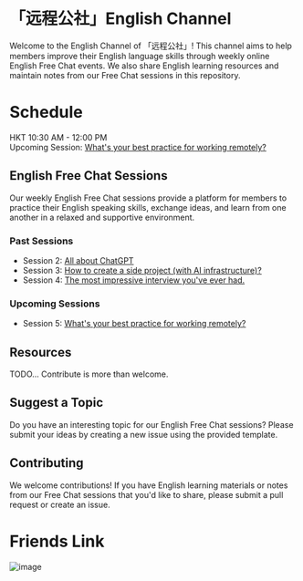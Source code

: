 # 「远程公社」English Channel

Welcome to the English Channel of 「远程公社」! This channel aims to help members improve their English language skills through weekly online English Free Chat events. We also share English learning resources and maintain notes from our Free Chat sessions in this repository.

# Schedule
HKT 10:30 AM - 12:00 PM  
Upcoming Session: [What's your best practice for working remotely?](https://mp.weixin.qq.com/s/4KZV1viR8ve5tWIwJkr2iQ)


## English Free Chat Sessions

Our weekly English Free Chat sessions provide a platform for members to practice their English speaking skills, exchange ideas, and learn from one another in a relaxed and supportive environment.

### Past Sessions

- Session 2: [All about ChatGPT](https://mp.weixin.qq.com/s/P4n9K9J8vXGUNzwjKYL6hw)
- Session 3: [How to create a side project (with AI infrastructure)?](https://mp.weixin.qq.com/s/YMs9e-SNh4J8gDHEazYQAA)
- Session 4: [The most impressive interview you've ever had.](https://mp.weixin.qq.com/s/rlsUH6zisb7Shn8C0UduJQ)


### Upcoming Sessions
- Session 5: [What's your best practice for working remotely?](https://mp.weixin.qq.com/s/4KZV1viR8ve5tWIwJkr2iQ)

## Resources

TODO... Contribute is more than welcome.

## Suggest a Topic

Do you have an interesting topic for our English Free Chat sessions? Please submit your ideas by creating a new issue using the provided template.

## Contributing

We welcome contributions! If you have English learning materials or notes from our Free Chat sessions that you'd like to share, please submit a pull request or create an issue.


# Friends Link
![image](https://user-images.githubusercontent.com/8191686/232979612-d894683f-4548-4ea7-8aa2-a09f20447110.png)

